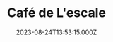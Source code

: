 ---
date: 2023-08-24T13:53:15.000Z
title: Café de L'escale
latitude: 46.32109617243822
longitude: -0.5857246840428706
url: https://www.restaurant-marais-poitevin.com
category: checkin
---